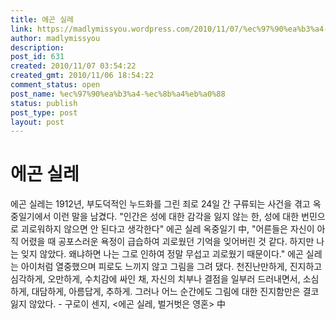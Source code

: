 ```yaml
---
title: 에곤 실레
link: https://madlymissyou.wordpress.com/2010/11/07/%ec%97%90%ea%b3%a4-%ec%8b%a4%eb%a0%88/
author: madlymissyou
description: 
post_id: 631
created: 2010/11/07 03:54:22
created_gmt: 2010/11/06 18:54:22
comment_status: open
post_name: %ec%97%90%ea%b3%a4-%ec%8b%a4%eb%a0%88
status: publish
post_type: post
layout: post
---
```


# 에곤 실레

에곤 실레는 1912년, 부도덕적인 누드화를 그린 죄로 24일 간 구류되는 사건을 겪고 옥중일기에서 이런 말을 남겼다. "인간은 성에 대한 감각을 잃지 않는 한, 성에 대한 번민으로 괴로워하지 않으면 안 된다고 생각한다" 에곤 실레 옥중일기 中, "어른들은 자신이 아직 어렸을 때 공포스러운 욕정이 급습하여 괴로웠던 기억을 잊어버린 것 같다. 하지만 나는 잊지 않았다. 왜냐하면 나는 그로 인하여 정말 무섭고 괴로웠기 때문이다." 에곤 실레는 아이처럼 열중했으며 피로도 느끼지 않고 그림을 그려 댔다. 천진난만하게, 진지하고 심각하게, 오만하게, 수치감에 싸인 채, 자신의 치부나 결점을 일부러 드러내면서, 소심하게, 대담하게, 아름답게, 추하게. 그러나 어느 순간에도 그림에 대한 진지함만은 결코 잃지 않았다. - 구로이 센지, <에곤 실레, 벌거벗은 영혼> 中